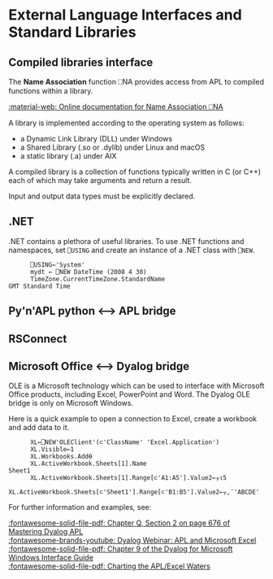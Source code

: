 # External Language Interfaces and Standard Libraries

## Compiled libraries interface
The **Name Association** function ⎕NA provides access from APL to compiled functions within a library. 

[:material-web: Online documentation for Name Association ⎕NA](http://help.dyalog.com/latest/#Language/System%20Functions/na.htm)

A library is implemented according to the operating system as follows:

- a Dynamic Link Library (DLL) under Windows
- a Shared Library (.so or .dylib) under Linux and macOS
- a static library (.a) under AIX

A compiled library is a collection of functions typically written in C (or C++) each of which may take arguments and return a result.

Input and output data types must be explicitly declared.

## .NET
.NET contains a plethora of useful libraries.
To use .NET functions and namespaces, set `⎕USING` and create an instance of a .NET class with `⎕NEW`.
```APL
      ⎕USING←'System'
      mydt ← ⎕NEW DateTime (2008 4 30)
      TimeZone.CurrentTimeZone.StandardName
GMT Standard Time
```

## Py'n'APL python ⟷ APL bridge
## RSConnect
## Microsoft Office ⟷ Dyalog bridge
OLE is a Microsoft technology which can be used to interface with Microsoft Office products, including Excel, PowerPoint and Word. The Dyalog OLE bridge is only on Microsoft Windows.

Here is a quick example to open a connection to Excel, create a workbook and add data to it.

```APL
      XL←⎕NEW'OLEClient'(⊂'ClassName' 'Excel.Application')
      XL.Visible←1
      XL.Workbooks.Add⍬
      XL.ActiveWorkbook.Sheets[1].Name
Sheet1
      XL.ActiveWorkbook.Sheets[1].Range[⊂'A1:A5'].Value2←⍪⍳5
      XL.ActiveWorkbook.Sheets[⊂'Sheet1'].Range[⊂'B1:B5'].Value2←⍪,¨'ABCDE'
```

For further information and examples, see:

[:fontawesome-solid-file-pdf: Chapter Q, Section 2 on page 676 of Mastering Dyalog APL](https://www.dyalog.com/uploads/documents/MasteringDyalogAPL.pdf#page=698)  
[:fontawesome-brands-youtube: Dyalog Webinar: APL and Microsoft Excel](https://dyalog.tv/Webinar/?v=hs90SdUc9dE)  
[:fontawesome-solid-file-pdf: Chapter 9 of the Dyalog for Microsoft Windows Interface Guide](https://docs.dyalog.com/latest/Dyalog%20for%20Microsoft%20Windows%20Interface%20Guide.pdf#page=185)  
[:fontawesome-solid-file-pdf: Charting the APL/Excel Waters](https://www.dyalog.com/uploads/conference/dyalog11/presentations/C05_using_excel_under_apl/officeauto11.pdf)
